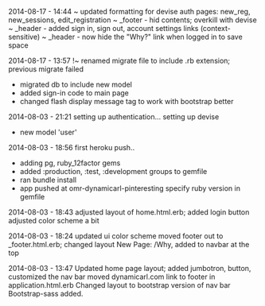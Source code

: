 2014-08-17 - 14:44
~ updated formatting for devise auth pages: new_reg, new_sessions, edit_registration
~ _footer - hid contents; overkill with devise
~ _header - added sign in, sign out, account settings links (context-sensitive)
~ _header - now hide the "Why?" link when logged in to save space

2014-08-17 - 13:57
!~ renamed migrate file to include .rb extension; previous migrate failed
- migrated db to include new model
- added sign-in code to main page
- changed flash display message tag to work with bootstrap better

2014-08-03 - 21:21
setting up authentication...
setting up devise
- new model 'user'



2014-08-03 - 18:56
first heroku push..
- adding pg, ruby_12factor gems
- added :production, :test, :development groups to gemfile
- ran bundle install
- app pushed at omr-dynamicarl-pinteresting
specify ruby version in gemfile


2014-08-03 - 18:43
adjusted layout of home.html.erb; added login button
adjusted color scheme a bit

2014-08-03 - 18:24
updated ui color scheme
moved footer out to _footer.html.erb; changed layout
New Page: /Why, added to navbar at the top

2014-08-03 - 13:47
Updated home page layout; added jumbotron, button, customized the nav bar
moved dynamicarl.com link to footer in application.html.erb
Changed layout to bootstrap version of nav bar
Bootstrap-sass added.